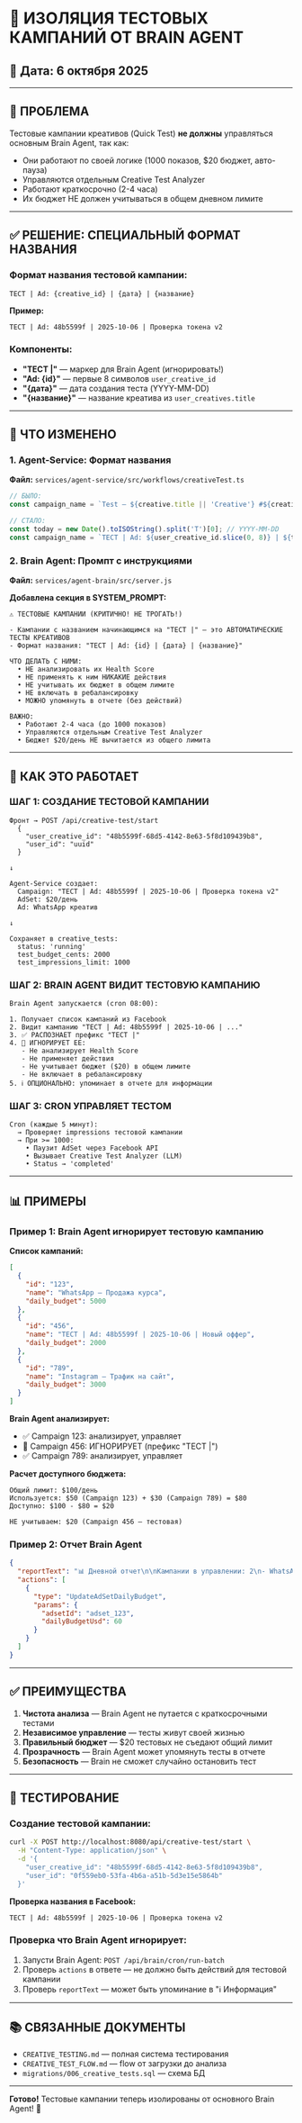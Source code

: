 # 🧪 ИЗОЛЯЦИЯ ТЕСТОВЫХ КАМПАНИЙ ОТ BRAIN AGENT

## 📅 Дата: 6 октября 2025

---

## 🎯 ПРОБЛЕМА

Тестовые кампании креативов (Quick Test) **не должны** управляться основным Brain Agent, так как:
- Они работают по своей логике (1000 показов, $20 бюджет, авто-пауза)
- Управляются отдельным Creative Test Analyzer
- Работают краткосрочно (2-4 часа)
- Их бюджет НЕ должен учитываться в общем дневном лимите

---

## ✅ РЕШЕНИЕ: СПЕЦИАЛЬНЫЙ ФОРМАТ НАЗВАНИЯ

### Формат названия тестовой кампании:

```
ТЕСТ | Ad: {creative_id} | {дата} | {название}
```

**Пример:**
```
ТЕСТ | Ad: 48b5599f | 2025-10-06 | Проверка токена v2
```

### Компоненты:
- **"ТЕСТ |"** — маркер для Brain Agent (игнорировать!)
- **"Ad: {id}"** — первые 8 символов `user_creative_id`
- **"{дата}"** — дата создания теста (YYYY-MM-DD)
- **"{название}"** — название креатива из `user_creatives.title`

---

## 📝 ЧТО ИЗМЕНЕНО

### 1. **Agent-Service: Формат названия**

**Файл:** `services/agent-service/src/workflows/creativeTest.ts`

```typescript
// БЫЛО:
const campaign_name = `Test — ${creative.title || 'Creative'} #${creative.id.slice(0, 8)}`;

// СТАЛО:
const today = new Date().toISOString().split('T')[0]; // YYYY-MM-DD
const campaign_name = `ТЕСТ | Ad: ${user_creative_id.slice(0, 8)} | ${today} | ${creative.title || 'Creative'}`;
```

### 2. **Brain Agent: Промпт с инструкциями**

**Файл:** `services/agent-brain/src/server.js`

**Добавлена секция в SYSTEM_PROMPT:**

```
⚠️ ТЕСТОВЫЕ КАМПАНИИ (КРИТИЧНО! НЕ ТРОГАТЬ!)

- Кампании с названием начинающимся на "ТЕСТ |" — это АВТОМАТИЧЕСКИЕ ТЕСТЫ КРЕАТИВОВ
- Формат названия: "ТЕСТ | Ad: {id} | {дата} | {название}"

ЧТО ДЕЛАТЬ С НИМИ:
  • НЕ анализировать их Health Score
  • НЕ применять к ним НИКАКИЕ действия
  • НЕ учитывать их бюджет в общем лимите
  • НЕ включать в ребалансировку
  • МОЖНО упомянуть в отчете (без действий)

ВАЖНО:
  • Работают 2-4 часа (до 1000 показов)
  • Управляются отдельным Creative Test Analyzer
  • Бюджет $20/день НЕ вычитается из общего лимита
```

---

## 🔄 КАК ЭТО РАБОТАЕТ

### ШАГ 1: СОЗДАНИЕ ТЕСТОВОЙ КАМПАНИИ

```
Фронт → POST /api/creative-test/start
  {
    "user_creative_id": "48b5599f-68d5-4142-8e63-5f8d109439b8",
    "user_id": "uuid"
  }

↓

Agent-Service создает:
  Campaign: "ТЕСТ | Ad: 48b5599f | 2025-10-06 | Проверка токена v2"
  AdSet: $20/день
  Ad: WhatsApp креатив

↓

Сохраняет в creative_tests:
  status: 'running'
  test_budget_cents: 2000
  test_impressions_limit: 1000
```

### ШАГ 2: BRAIN AGENT ВИДИТ ТЕСТОВУЮ КАМПАНИЮ

```
Brain Agent запускается (cron 08:00):

1. Получает список кампаний из Facebook
2. Видит кампанию "ТЕСТ | Ad: 48b5599f | 2025-10-06 | ..."
3. ✅ РАСПОЗНАЕТ префикс "ТЕСТ |"
4. 🚫 ИГНОРИРУЕТ ЕЕ:
   - Не анализирует Health Score
   - Не применяет действия
   - Не учитывает бюджет ($20) в общем лимите
   - Не включает в ребалансировку
5. ℹ️ ОПЦИОНАЛЬНО: упоминает в отчете для информации
```

### ШАГ 3: CRON УПРАВЛЯЕТ ТЕСТОМ

```
Cron (каждые 5 минут):
  → Проверяет impressions тестовой кампании
  → При >= 1000:
    • Паузит AdSet через Facebook API
    • Вызывает Creative Test Analyzer (LLM)
    • Status → 'completed'
```

---

## 📊 ПРИМЕРЫ

### Пример 1: Brain Agent игнорирует тестовую кампанию

**Список кампаний:**
```json
[
  {
    "id": "123",
    "name": "WhatsApp — Продажа курса",
    "daily_budget": 5000
  },
  {
    "id": "456",
    "name": "ТЕСТ | Ad: 48b5599f | 2025-10-06 | Новый оффер",
    "daily_budget": 2000
  },
  {
    "id": "789",
    "name": "Instagram — Трафик на сайт",
    "daily_budget": 3000
  }
]
```

**Brain Agent анализирует:**
- ✅ Campaign 123: анализирует, управляет
- 🚫 Campaign 456: ИГНОРИРУЕТ (префикс "ТЕСТ |")
- ✅ Campaign 789: анализирует, управляет

**Расчет доступного бюджета:**
```
Общий лимит: $100/день
Используется: $50 (Campaign 123) + $30 (Campaign 789) = $80
Доступно: $100 - $80 = $20

НЕ учитываем: $20 (Campaign 456 — тестовая)
```

### Пример 2: Отчет Brain Agent

```json
{
  "reportText": "📊 Дневной отчет\n\nКампании в управлении: 2\n- WhatsApp — Продажа курса: HS +35, масштабируем на +20%\n- Instagram — Трафик на сайт: HS -12, снижаем на -30%\n\nℹ️ Информация:\n- Тестовая кампания (ТЕСТ | Ad: 48b5599f | 2025-10-06 | Новый оффер) работает отдельно, управляется Creative Test Analyzer.\n\nВсего затрачено: $80/$100",
  "actions": [
    {
      "type": "UpdateAdSetDailyBudget",
      "params": {
        "adsetId": "adset_123",
        "dailyBudgetUsd": 60
      }
    }
  ]
}
```

---

## ✅ ПРЕИМУЩЕСТВА

1. **Чистота анализа** — Brain Agent не путается с краткосрочными тестами
2. **Независимое управление** — тесты живут своей жизнью
3. **Правильный бюджет** — $20 тестовых не съедают общий лимит
4. **Прозрачность** — Brain Agent может упомянуть тесты в отчете
5. **Безопасность** — Brain не сможет случайно остановить тест

---

## 🧪 ТЕСТИРОВАНИЕ

### Создание тестовой кампании:

```bash
curl -X POST http://localhost:8080/api/creative-test/start \
  -H "Content-Type: application/json" \
  -d '{
    "user_creative_id": "48b5599f-68d5-4142-8e63-5f8d109439b8",
    "user_id": "0f559eb0-53fa-4b6a-a51b-5d3e15e5864b"
  }'
```

**Проверка названия в Facebook:**
```
ТЕСТ | Ad: 48b5599f | 2025-10-06 | Проверка токена v2
```

### Проверка что Brain Agent игнорирует:

1. Запусти Brain Agent: `POST /api/brain/cron/run-batch`
2. Проверь `actions` в ответе — не должно быть действий для тестовой кампании
3. Проверь `reportText` — может быть упоминание в "ℹ️ Информация"

---

## 📚 СВЯЗАННЫЕ ДОКУМЕНТЫ

- `CREATIVE_TESTING.md` — полная система тестирования
- `CREATIVE_TEST_FLOW.md` — flow от загрузки до анализа
- `migrations/006_creative_tests.sql` — схема БД

---

**Готово!** Тестовые кампании теперь изолированы от основного Brain Agent! 🎉

